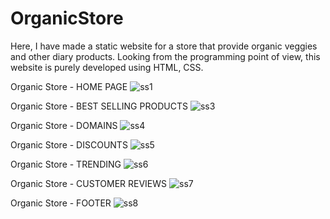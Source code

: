 # OrganicStore
Here, I have made a static website for a store that provide organic veggies and other diary products. Looking from the programming point of view, this website is purely developed using HTML, CSS.

Organic Store - HOME PAGE
![ss1](https://user-images.githubusercontent.com/102027228/210231817-9fb75c23-37fc-479f-b024-458476f723f7.png)

Organic Store - BEST SELLING PRODUCTS
![ss3](https://user-images.githubusercontent.com/102027228/210232078-eca26a9c-9eff-4cdb-9218-d9b18c8dc6a3.png)

Organic Store - DOMAINS
![ss4](https://user-images.githubusercontent.com/102027228/210232132-78f3c89b-e96d-4df5-a5ce-8498a906a19c.png)

Organic Store - DISCOUNTS
![ss5](https://user-images.githubusercontent.com/102027228/210232164-10e3c3e2-3877-45b4-b9e9-3e4f90f57773.png)

Organic Store - TRENDING
![ss6](https://user-images.githubusercontent.com/102027228/210232184-150b22bf-09be-4346-88a4-89e40ad68b26.png)

Organic Store - CUSTOMER REVIEWS
![ss7](https://user-images.githubusercontent.com/102027228/210232217-b5f64e21-04a4-4a2e-8563-876e0f24ab36.png)

Organic Store - FOOTER
![ss8](https://user-images.githubusercontent.com/102027228/210232236-d371a08c-f1e2-4d76-9efb-80aee37da5fd.png)



